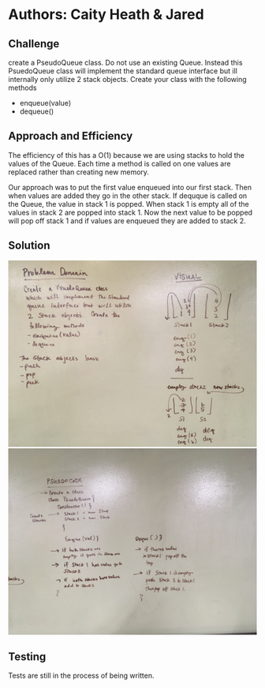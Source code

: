 # Authors: Caity Heath & Jared 

## Challenge
create a PseudoQueue class. Do not use an existing Queue. Instead this PsuedoQueue class will implement the standard queue interface but ill internally only utilize 2 stack objects. Create your class with the following methods
* enqueue(value)
* dequeue()

## Approach and Efficiency 
The efficiency of this has a O(1) because we are using stacks to hold the values of the Queue. Each time a method is called on one values are replaced rather than creating new memory. 

Our approach was to put the first value enqueued into our first stack. Then when values are added they go in the other stack. If dequque is called on the Queue, the value in stack 1 is popped. When stack 1 is empty all of the values in stack 2 are popped into stack 1. Now the next value to be popped will pop off stack 1 and if values are enqueued they are added to stack 2. 

## Solution 
![](./assets/1_7_PD.JPG)
![](./assets/1_7PD.JPG)

## Testing
Tests are still in the process of being written. 
